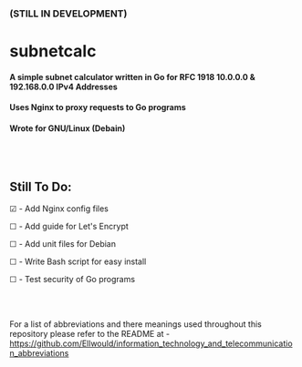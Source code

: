 ### (STILL IN DEVELOPMENT)

# subnetcalc

#### A simple subnet calculator written in Go for RFC 1918 10.0.0.0 & 192.168.0.0 IPv4 Addresses

#### Uses Nginx to proxy requests to Go programs

#### Wrote for GNU/Linux (Debain)

<br>
<br>

## Still To Do:

☑ - Add Nginx config files

☐ - Add guide for Let's Encrypt

☐ - Add unit files for Debian

☐ - Write Bash script for easy install

☐ - Test security of Go programs

<br>
<br>

For a list of abbreviations and there meanings used throughout this repository please refer to the README at - https://github.com/Ellwould/information_technology_and_telecommunication_abbreviations
